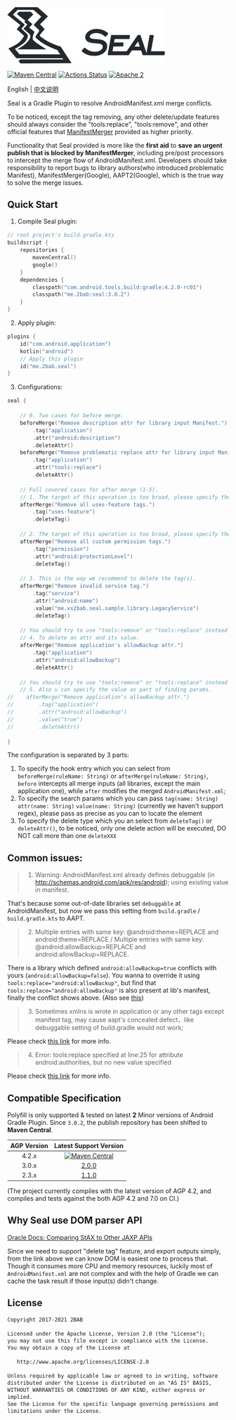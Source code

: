 <img src="./seal-banner.png" alt="Seal" width="359px">

[![Maven Central](https://maven-badges.herokuapp.com/maven-central/me.2bab/seal/badge.svg)](https://search.maven.org/artifact/me.2bab/seal)
 [![Actions Status](https://github.com/2bab/Seal/workflows/CI/badge.svg)](https://github.com/2bab/Seal/actions) [![Apache 2](https://img.shields.io/badge/License-Apache%202-brightgreen.svg)](https://www.apache.org/licenses/LICENSE-2.0)

English | [中文说明](/README_zh.md)

Seal is a Gradle Plugin to resolve AndroidManifest.xml merge conflicts.

To be noticed, except the tag removing, any other delete/update features should always consider the "tools:replace", "tools:remove", and other official features that [ManifestMerger](https://developer.android.com/studio/build/manifest-merge) provided as higher priority.

Functionality that Seal provided is more like the **first aid** to **save an urgent publish that is blocked by ManifestMerger**, including pre/post processors to intercept the merge flow of AndroidManifest.xml. Developers should take responsibility to report bugs to library authors(who introduced problematic Manifest), ManifestMerger(Google), AAPT2(Google), which is the true way to solve the merge issues.

## Quick Start

1. Compile Seal plugin:

``` kotlin
// root project's build.gradle.kts
buildscript {
    repositories {
        mavenCentral()
        google()
    }
    dependencies {
        classpath("com.android.tools.build:gradle:4.2.0-rc01")
        classpath("me.2bab:seal:3.0.2")
    }
}
```

2. Apply plugin:

``` Kotlin
plugins {
    id("com.android.application")
    kotlin("android")
    // Apply this plugin
    id("me.2bab.seal")
}
```

3. Configurations:

``` Kotlin
seal {

    // 0. Two cases for before merge.
    beforeMerge("Remove description attr for library input Manifest.")
        .tag("application")
        .attr("android:description")
        .deleteAttr()
    beforeMerge("Remove problematic replace attr for library input Manifest.")
        .tag("application")
        .attr("tools:replace")
        .deleteAttr()

    // Full covered cases for after merge (1-5).
    // 1. The target of this operation is too broad, please specify the attr and value if possible.
    afterMerge("Remove all uses-feature tags.")
        .tag("uses-feature")
        .deleteTag()

    // 2. The target of this operation is too broad, please specify the value if possible.
    afterMerge("Remove all custom permission tags.")
        .tag("permission")
        .attr("android:protectionLevel")
        .deleteTag()

    // 3. This is the way we recommend to delete the tag(s).
    afterMerge("Remove invalid service tag.")
        .tag("service")
        .attr("android:name")
        .value("me.xx2bab.seal.sample.library.LegacyService")
        .deleteTag()

    // You should try to use "tools:remove" or "tools:replace" instead of "deleteAttr" if possible
    // 4. To delete an attr and its value.
    afterMerge("Remove application's allowBackup attr.")
        .tag("application")
        .attr("android:allowBackup")
        .deleteAttr()

    // You should try to use "tools:remove" or "tools:replace" instead of "deleteAttr" if possible
    // 5. Also u can specify the value as part of finding params.
//    afterMerge("Remove application's allowBackup attr.")
//        .tag("application")
//        .attr("android:allowBackup")
//        .value("true")
//        .deleteAttr()

}
```

The configuration is separated by 3 parts:

1. To specify the hook entry which you can select from `beforeMerge(ruleName: String)` or `afterMerge(ruleName: String)`, `before` intercepts all merge inputs (all libraries, except the main application one), while `after` modifies the merged `AndroidManifest.xml`;
2. To specify the search params which you can pass `tag(name: String)` `attr(name: String)` `value(name: String)` (currently we haven't support regex), please pass as precise as you can to locate the element
3. To specify the delete type which you an select from `deleteTag()` or `deleteAttr()`, to be noticed, only one delete action will be executed, DO NOT call more than one `deleteXXX`

## Common issues:

> 1. Warning: AndroidManifest.xml already defines debuggable (in http://schemas.android.com/apk/res/android); using existing value in manifest.

That's because some out-of-date libraries set `debuggable` at AndroidManifest, but now we pass this setting from `build.gradle` / `build.gradle.kts` to AAPT.

> 2. Multiple entries with same key: @android:theme=REPLACE and android:theme=REPLACE  /  Multiple entries with same key: @android:allowBackup=REPLACE and android:allowBackup=REPLACE. 

There is a library which defined `android:allowBackup=true` conflicts with yours (`android:allowBackup=false`). You wanna to override it using `tools:replace="android:allowBackup"`, but find that `tools:replace="android:allowBackup"` is also present at lib's manifest, finally the conflict shows above. (Also see [this](http://stackoverflow.com/questions/35131182/manifest-merge-in-android-studio))   

> 3. Sometimes xmlns is wrote in application or any other tags except manifest tag, may cause aapt's 
concealed defect，like debuggable setting of build.gradle would not work;

Please check [this link](https://issuetracker.google.com/issues/66074488) for more info.

> 4. Error:
tools:replace specified at line:25 for attribute android:authorities, but no new value specified

Please check [this link](https://stackoverflow.com/questions/42893846/androidmanifest-merge-error-using-fileprovider) for more info.

## Compatible Specification

Polyfill is only supported & tested on latest **2** Minor versions of Android Gradle Plugin. Since `3.0.2`, the publish repository has been shifted to **Maven Central**.

AGP Version| Latest Support Version
:-----------:|:-----------------:
4.2.x | [![Maven Central](https://maven-badges.herokuapp.com/maven-central/me.2bab/seal/badge.svg)](https://search.maven.org/artifact/me.2bab/seal)
3.0.x | [2.0.0](https://github.com/2BAB/Seal/tree/2.0.0)
2.3.x | [1.1.0](https://github.com/2BAB/Seal/tree/1.1.0)

(The project currently compiles with the latest version of AGP 4.2, and compiles and tests against the both AGP 4.2 and 7.0 on CI.)

## Why Seal use DOM parser API

[Oracle Docs: Comparing StAX to Other JAXP APIs](https://docs.oracle.com/javase/tutorial/jaxp/stax/why.html#bnbea)

Since we need to support "delete tag" feature, and export outputs simply, from the link above we can know DOM is easiest one to process that. Though it consumes more CPU and memory resources, luckily most of `AndroidManifest.xml` are not complex and with the help of Gradle we can cache the task result if those input(s) didn't change.


## License

    Copyright 2017-2021 2BAB

    Licensed under the Apache License, Version 2.0 (the "License");
    you may not use this file except in compliance with the License.
    You may obtain a copy of the License at

       http://www.apache.org/licenses/LICENSE-2.0

    Unless required by applicable law or agreed to in writing, software
    distributed under the License is distributed on an "AS IS" BASIS,
    WITHOUT WARRANTIES OR CONDITIONS OF ANY KIND, either express or implied.
    See the License for the specific language governing permissions and
    limitations under the License.

